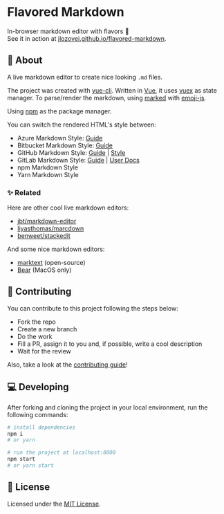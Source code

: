 # Flavored Markdown

In-browser markdown editor with flavors :icecream:  
See it in action at [jlozovei.github.io/flavored-markdown](https://jlozovei.github.io/flavored-markdown).


## :scroll: About
A live markdown editor to create nice looking `.md` files.

The project was created with [vue-cli](https://cli.vuejs.org/). Written in [Vue](https://vuejs.org/), it uses [vuex](https://vuex.vuejs.org/) as state manager. To parse/render the markdown, using [marked](https://github.com/markedjs/marked) with [emoji-js](https://github.com/iamcal/js-emoji).

Using [npm](https://npmjs.com) as the package manager.

You can switch the rendered HTML's style between:
- Azure Markdown Style: [Guide](https://docs.microsoft.com/en-us/azure/devops/project/wiki/markdown-guidance)
- Bitbucket Markdown Style: [Guide](https://confluence.atlassian.com/bitbucketserver/markdown-syntax-guide-776639995.html)
- GitHub Markdown Style: [Guide](https://help.github.com/en/github/writing-on-github/basic-writing-and-formatting-syntax) | [Style](https://primer.style/css/components/markdown)
- GitLab Markdown Style: [Guide](https://about.gitlab.com/handbook/product/technical-writing/markdown-guide/) | [User Docs](https://docs.gitlab.com/ee/user/markdown.html)
- npm Markdown Style
- Yarn Markdown Style


### :sparkles: Related
Here are other cool live markdown editors:

- [jbt/markdown-editor](https://github.com/jbt/markdown-editor)
- [liyasthomas/marcdown](https://github.com/liyasthomas/marcdown)
- [benweet/stackedit](https://github.com/benweet/stackedit)

And some nice markdown editors:

- [marktext](https://github.com/marktext/marktext) (open-source)
- [Bear](https://bear.app/) (MacOS only)


## :pencil: Contributing
You can contribute to this project following the steps below:

- Fork the repo
- Create a new branch
- Do the work
- Fill a PR, assign it to you and, if possible, write a cool description
- Wait for the review

Also, take a look at the [contributing guide](https://github.com/jlozovei/flavored-markdown/blob/master/.github/CONTRIBUTING.md)!


## :computer: Developing
After forking and cloning the project in your local environment, run the following commands:

```bash
# install dependencies
npm i
# or yarn

# run the project at localhost:8000
npm start
# or yarn start
```


## :closed_lock_with_key: License
Licensed under the [MIT License](https://github.com/jlozovei/flavored-markdown/blob/master/LICENSE).
